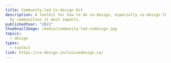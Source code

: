 ```yaml
---
title: Community-led Co-design Kit
description: A toolkit for how to do co-design, especially co-design that is led
  by communities it most impacts.
publishedYear: "2021"
thumbnailImage: /media/community-led-codesign.jpg
topics:
  - design
types:
  - toolkit
link: https://co-design.inclusivedesign.ca/
---
```

